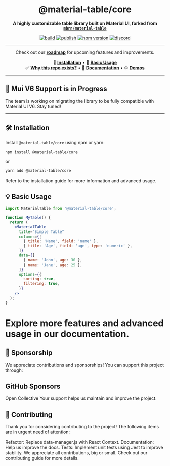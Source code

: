 <div align="center">

# @material-table/core

**A highly customizable table library built on Material UI, forked from [`mbrn/material-table`](https://material-table.com)**

[![build](https://github.com/material-table-core/core/workflows/Build/badge.svg?branch=master)](https://github.com/material-table-core/core/actions?query=workflow%3ABuild)
[![publish](https://github.com/material-table-core/core/actions/workflows/publish.yml/badge.svg)](https://github.com/material-table-core/core/actions?query=workflow%3APublish)
[![npm version](https://badge.fury.io/js/@material-table%2Fcore.svg)](https://www.npmjs.com/package/@material-table/core)
[![discord](https://img.shields.io/discord/796859493412765697)](https://discord.gg/uMr8pKDu8n)

---

Check out our [**roadmap**](https://github.com/material-table-core/core/wiki/Roadmap) for upcoming features and improvements.

💾 [**Installation**](https://material-table-core.github.io/docs/#installation) • 🎉 [**Basic Usage**](https://material-table-core.github.io/docs/#basic-usage)  
✅ [**Why this repo exists?**](https://material-table-core.github.io/docs/about) • 🚧 [**Documentation**](https://material-table-core.github.io/docs) • ⚙️ [**Demos**](https://material-table-core.github.io/demos/)

</div>

---

## 🚧 Mui V6 Support is in Progress

The team is working on migrating the library to be fully compatible with Material UI V6. Stay tuned!

---

## 🛠️ Installation

Install `@material-table/core` using npm or yarn:

```bash
npm install @material-table/core
```
or
```bash
yarn add @material-table/core
```
Refer to the installation guide for more information and advanced usage.

## 💡 Basic Usage
```jsx
import MaterialTable from '@material-table/core';

function MyTable() {
  return (
    <MaterialTable
      title="Simple Table"
      columns={[
        { title: 'Name', field: 'name' },
        { title: 'Age', field: 'age', type: 'numeric' },
      ]}
      data={[
        { name: 'John', age: 30 },
        { name: 'Jane', age: 25 },
      ]}
      options={{
        sorting: true,
        filtering: true,
      }}
    />
  );
}
```
# Explore more features and advanced usage in our documentation.

## 🙌 Sponsorship
We appreciate contributions and sponsorships! You can support this project through:

## GitHub Sponsors
Open Collective
Your support helps us maintain and improve the project.

## 🚀 Contributing
Thank you for considering contributing to the project! The following items are in urgent need of attention:

Refactor: Replace data-manager.js with React Context.
Documentation: Help us improve the docs.
Tests: Implement unit tests using Jest to improve stability.
We appreciate all contributions, big or small. Check out our contributing guide for more details.

